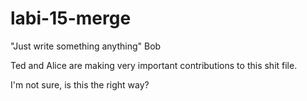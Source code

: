 # labi-15-merge

"Just write something anything" Bob  

Ted and Alice are making very important contributions to this shit file.


I'm not sure, is this the right way?